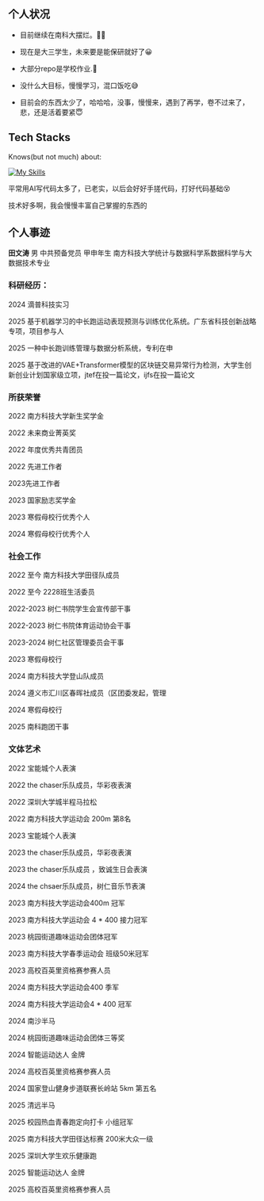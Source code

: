 
## 个人状况

- 目前继续在南科大摆烂。😶‍🌫️
  
- 现在是大三学生，未来要是能保研就好了😀

- 大部分repo是学校作业.🤗
  
- 没什么大目标，慢慢学习，混口饭吃😅

- 目前会的东西太少了，哈哈哈，没事，慢慢来，遇到了再学，卷不过来了，悲，还是活着要紧😇

## Tech Stacks

Knows(but not much) about:

[![My Skills](https://skillicons.dev/icons?i=py,java,mysql,git,github,latex,md,postgres,pycharm)](https://skillicons.dev)

平常用AI写代码太多了，已老实，以后会好好手搓代码，打好代码基础😵

技术好多啊，我会慢慢丰富自己掌握的东西的

## 个人事迹
**田文涛** 男 中共预备党员 甲申年生 南方科技大学统计与数据科学系数据科学与大数据技术专业

### 科研经历：

2024 滴普科技实习

2025 基于机器学习的中长跑运动表现预测与训练优化系统。广东省科技创新战略专项，项目参与人

2025 一种中长跑训练管理与数据分析系统，专利在申

2025 基于改进的VAE+Transformer模型的区块链交易异常行为检测，大学生创新创业计划国家级立项，jtef在投一篇论文，ijfs在投一篇论文

### 所获荣誉

2022 南方科技大学新生奖学金

2022 未来商业菁英奖

2022 年度优秀共青团员

2022 先进工作者

2023先进工作者

2023 国家励志奖学金

2023 寒假母校行优秀个人

2024 寒假母校行优秀个人

### 社会工作

2022 至今 南方科技大学田径队成员

2022 至今 2228班生活委员

2022-2023 树仁书院学生会宣传部干事

2022-2023 树仁书院体育运动协会干事

2023-2024 树仁社区管理委员会干事

2023 寒假母校行

2024 南方科技大学登山队成员

2024 遵义市汇川区春晖社成员（区团委发起，管理

2024 寒假母校行

2025 南科跑团干事


### 文体艺术

2022 宝能城个人表演

2022 the chaser乐队成员，华彩夜表演 

2022 深圳大学城半程马拉松

2022 南方科技大学运动会 200m 第8名

2023 宝能城个人表演

2023 the chaser乐队成员，华彩夜表演

2023 the chaser乐队成员 ，致诚生日会表演

2024 the chsaer乐队成员，树仁音乐节表演

2023 南方科技大学运动会400m 冠军

2023 南方科技大学运动会 4 * 400 接力冠军

2023 桃园街道趣味运动会团体冠军

2023 南方科技大学春季运动会 班级50米冠军

2023 高校百英里资格赛参赛人员

2024 南方科技大学运动会400 季军

2024 南方科技大学运动会4 * 400 冠军

2024 南沙半马

2024 桃园街道趣味运动会团体三等奖

2024 智能运动达人 金牌

2024 高校百英里资格赛参赛人员

2024 国家登山健身步道联赛长岭站 5km 第五名

2025 清远半马
 
2025 校园热血青春跑定向打卡 小组冠军

2025 南方科技大学田径达标赛 200米大众一级

2025 深圳大学生欢乐健康跑

2025 智能运动达人 金牌

2025 高校百英里资格赛参赛人员



